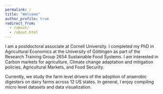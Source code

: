 ```yaml
---
permalink: /
title: "Welcome"
author_profile: true
redirect_from: 
  - /about/
  - /about.html
---
```


I am a postdoctoral associate at Cornell University. I completed my PhD in Agricultural Economics at the University of Göttingen as part of the Research Training Group 2654 Sustainable Food Systems. I am interested in Carbon markets for agriculture, Climate change adaptation and mitigation policies, Agricultural Markets, and Food Security. 

Currently, we study the farm level drivers of the adoption of anaerobic digesters on dairy farms across 12 US states. In general, I enjoy compiling micro level datasets and data visualization. 

